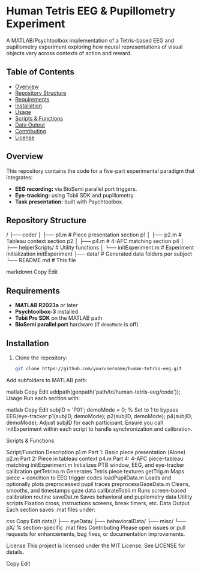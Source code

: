 # Human Tetris EEG & Pupillometry Experiment

A MATLAB/Psychtoolbox implementation of a Tetris-based EEG and pupillometry experiment exploring how neural representations of visual objects vary across contexts of action and reward.

## Table of Contents
- [Overview](#overview)
- [Repository Structure](#repository-structure)
- [Requirements](#requirements)
- [Installation](#installation)
- [Usage](#usage)
- [Scripts & Functions](#scripts--functions)
- [Data Output](#data-output)
- [Contributing](#contributing)
- [License](#license)

## Overview
This repository contains the code for a five-part experimental paradigm that integrates:
- **EEG recording:** via BioSemi parallel port triggers.
- **Eye-tracking:** using Tobii SDK and pupillometry.
- **Task presentation:** built with Psychtoolbox.

## Repository Structure
/ ├── code/ │ ├── p1.m # Piece presentation section ​p1 │ ├── p2.m # Tableau context section ​p2 │ ├── p4.m # 4-AFC matching section ​p4 │ ├── helperScripts/ # Utility functions │ └── initExperiment.m # Experiment initialization ​initExperiment ├── data/ # Generated data folders per subject └── README.md # This file

markdown
Copy
Edit

## Requirements
- **MATLAB R2023a** or later
- **Psychtoolbox-3** installed
- **Tobii Pro SDK** on the MATLAB path
- **BioSemi parallel port** hardware (if `demoMode` is off)

## Installation
1. Clone the repository:
   ```bash
   git clone https://github.com/yourusername/human-tetris-eeg.git
Add subfolders to MATLAB path:

matlab
Copy
Edit
addpath(genpath('path/to/human-tetris-eeg/code'));
Usage
Run each section with:

matlab
Copy
Edit
subjID = 'P01';
demoMode = 0; % Set to 1 to bypass EEG/eye-tracker
p1(subjID, demoMode);
p2(subjID, demoMode);
p4(subjID, demoMode);
Adjust subjID for each participant. Ensure you call initExperiment within each script to handle synchronization and calibration.

Scripts & Functions

Script/Function	Description
p1.m	Part 1: Basic piece presentation (Alone)
p2.m	Part 2: Piece in tableau context
p4.m	Part 4: 4-AFC piece–tableau matching
initExperiment.m	Initializes PTB window, EEG, and eye-tracker calibration
getTetrino.m	Generates Tetris piece textures
getTrig.m	Maps piece + condition to EEG trigger codes
loadPupilData.m	Loads and optionally plots preprocessed pupil traces
preprocessGazeData.m	Cleans, smooths, and timestamps gaze data
calibrateTobii.m	Runs screen-based calibration routine
saveDat.m	Saves behavioral and pupilometry data
Utility scripts	Fixation cross, instructions screens, break timers, etc.
Data Output
Each section saves .mat files under:

css
Copy
Edit
data/<subjID>/
├── eyeData/
├── behavioralData/
├── misc/
└── pX/    % section-specific .mat files
Contributing
Please open issues or pull requests for enhancements, bug fixes, or documentation improvements.

License
This project is licensed under the MIT License. See LICENSE for details.

Copy
Edit
